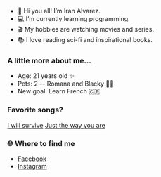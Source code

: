 - 👋 Hi you all! I’m Iran Alvarez.
- 💻 I’m currently learning programming.
- 🎬 My hobbies are watching movies and series.
- 📚 I love reading sci-fi and inspirational books.




### A little more about me...
- Age: 21 years old ✨
- Pets: 2 -- Romana and Blacky 🐶🐱
- New goal: Learn French 🇨🇵 



### Favorite songs?

[I will survive](https://open.spotify.com/track/7rIovIsXE6kMn629b7kDig?si=MR9nh7fsTcGjcS0bQg5DrQ&utm_source=copy-link&dl_branch=1)
[Just the way you are](https://open.spotify.com/track/7BqBn9nzAq8spo5e7cZ0dJ?si=dFHCaY2TQHKxxqF4UGNQ0g&utm_source=copy-link&dl_branch=1)


### 🌐 Where to find me
- [Facebook](https://www.facebook.com/Iran.Flores27)
- [Instagram](https://www.instagram.com/iran_maria_27/)



